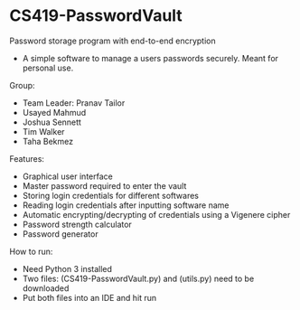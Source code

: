 # CS419-PasswordVault
Password storage program with end-to-end encryption
  - A simple software to manage a users passwords securely. Meant for personal use.

Group:
  - Team Leader: Pranav Tailor
  - Usayed Mahmud
  - Joshua Sennett
  - Tim Walker
  - Taha Bekmez

Features:
  - Graphical user interface
  - Master password required to enter the vault
  - Storing login credentials for different softwares
  - Reading login credentials after inputting software name
  - Automatic encrypting/decrypting of credentials using a Vigenere cipher
  - Password strength calculator
  - Password generator

How to run:
  - Need Python 3 installed
  - Two files: (CS419-PasswordVault.py) and (utils.py) need to be downloaded
  - Put both files into an IDE and hit run

